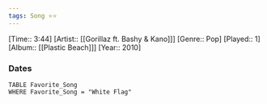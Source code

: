 ```yaml
---
tags: Song ⭐⭐ 
---
```

[Time:: 3:44]
[Artist:: [[Gorillaz ft. Bashy & Kano]]]
[Genre:: Pop]
[Played:: 1]
[Album:: [[Plastic Beach]]]
[Year:: 2010]
### Dates
````dataview
TABLE Favorite_Song
WHERE Favorite_Song = "White Flag"
````